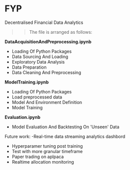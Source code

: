 # FYP
Decentralised Financial Data Analytics 

>> The file is arranged as follows:


**DataAcquisitionAndPreprocessing.ipynb**
- Loading Of Python Packages 
- Data Sourcing And Loading 
- Exploratory Data Analysis
- Data Preparation
- Data Cleaning And Preprocessing  



**ModelTraining.ipynb**

- Loading Of Python Packages 
- Load preprocessed data 
- Model And Environment Definition 
- Model  Training 

**Evaluation.ipynb**
- Model Evaluation And Backtesting On 'Unseen' Data



Future work:
-Real-time data streaming analytics dashbord
- Hyperparamer tuning post training
- Test with more granular timeframe
- Paper trading on aplpaca
- Realtime allocation monitoring 
